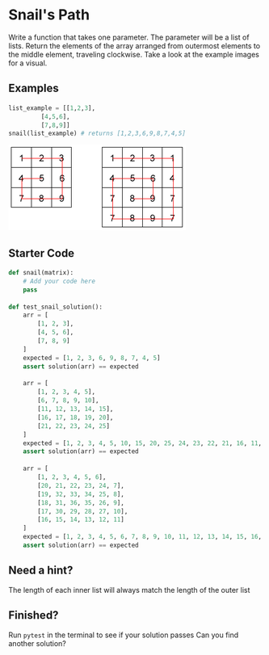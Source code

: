 # Snail's Path

Write a function that takes one parameter. The parameter will be a list of lists. Return the elements of the array arranged from outermost elements to the middle element, traveling clockwise. Take a look at the example images for a visual.

## Examples

```py
list_example = [[1,2,3],
         [4,5,6],
         [7,8,9]]
snail(list_example) # returns [1,2,3,6,9,8,7,4,5]
```

![Snail Pattern](./snail.png)

## Starter Code

```py
def snail(matrix):
    # Add your code here
    pass

def test_snail_solution():
    arr = [
        [1, 2, 3],
        [4, 5, 6],
        [7, 8, 9]
    ]
    expected = [1, 2, 3, 6, 9, 8, 7, 4, 5]
    assert solution(arr) == expected

    arr = [
        [1, 2, 3, 4, 5],
        [6, 7, 8, 9, 10],
        [11, 12, 13, 14, 15],
        [16, 17, 18, 19, 20],
        [21, 22, 23, 24, 25]
    ]
    expected = [1, 2, 3, 4, 5, 10, 15, 20, 25, 24, 23, 22, 21, 16, 11, 6, 7, 8, 9, 14, 19, 18, 17, 12, 13]
    assert solution(arr) == expected

    arr = [
        [1, 2, 3, 4, 5, 6],
        [20, 21, 22, 23, 24, 7],
        [19, 32, 33, 34, 25, 8],
        [18, 31, 36, 35, 26, 9],
        [17, 30, 29, 28, 27, 10],
        [16, 15, 14, 13, 12, 11]
    ]
    expected = [1, 2, 3, 4, 5, 6, 7, 8, 9, 10, 11, 12, 13, 14, 15, 16, 17, 18, 19, 20, 21, 22, 23, 24, 25, 26, 27, 28, 29, 30, 31, 32, 33, 34, 35, 36]
    assert solution(arr) == expected
```

## Need a hint?

The length of each inner list will always match the length of the outer list

## Finished?

Run `pytest` in the terminal to see if your solution passes
Can you find another solution?
